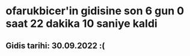 # ofarukbicer'in gidisine son 6 gun 0 saat 22 dakika 10 saniye kaldi

## Gidis tarihi: 30.09.2022 :(